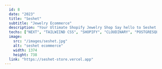 ```yaml
---
  id: 8
  date: "2023"
  title: "Seshet"
  subtitle: "Jewelry Ecommerce"
  description: "Your Ultimate Shopify Jewelry Shop Say hello to Seshet, the future of ecommerce jewelry. If you want to transform your Shopify store into a fabulous and enticing jewelry haven, Seshet is your best companion."
  techs: ["NEXT", "TAILWIIND CSS", "SHOPIFY", "CLOUDINARY", "POSTGRESQL", "RENDER", "VERCEL"]
  image:
    src: "/images/seshet.jpg"
    alt: "seshet ecommerce"
    width: 1374
    height: 738
  link: "https://seshet-store.vercel.app"
---
```

